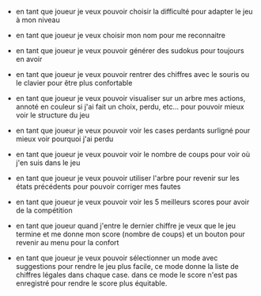 - en tant que joueur je veux pouvoir choisir la difficulté pour adapter le jeu à mon niveau

- en tant que joueur je veux choisir mon nom pour me reconnaitre

- en tant que joueur je veux pouvoir générer des sudokus pour toujours en avoir

- en tant que joueur je veux pouvoir rentrer des chiffres avec le souris ou le clavier pour être plus confortable

- en tant que joueur je veux pouvoir visualiser sur un arbre mes actions, annoté en couleur si j'ai fait un choix, perdu, etc... pour pouvoir mieux voir le structure du jeu

- en tant que joueur je veux pouvoir voir les cases perdants surligné pour mieux voir pourquoi j'ai perdu

- en tant que joueur je veux pouvoir voir le nombre de coups pour voir où j'en suis dans le jeu

- en tant que joueur je veux pouvoir utiliser l'arbre pour revenir sur les états précédents pour pouvoir corriger mes fautes

- en tant que joueur je veux pouvoir voir les 5 meilleurs scores pour avoir de la compétition

- en tant que joueur quand j'entre le dernier chiffre je veux que le jeu termine et me donne mon score (nombre de coups) et un bouton pour revenir au menu pour la confort

- en tant que joueur je veux pouvoir sélectionner un mode avec suggestions pour rendre le jeu plus facile, ce mode donne la liste de chiffres légales dans chaque case. dans ce mode le score n'est pas enregistré pour rendre le score plus équitable.

